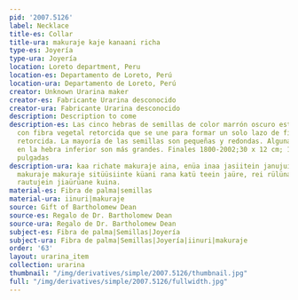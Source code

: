 ```yaml
---
pid: '2007.5126'
label: Necklace
title-es: Collar
title-ura: makuraje kaje kanaani richa
type-es: Joyería
type-ura: Joyería
location: Loreto department, Peru
location-es: Departamento de Loreto, Perú
location-ura: Departamento de Loreto, Perú
creator: Unknown Urarina maker
creator-es: Fabricante Urarina desconocido
creator-ura: Fabricante Urarina desconocido
description: Description to come
description-es: Las cinco hebras de semillas de color marrón oscuro están entrelazadas
  con fibra vegetal retorcida que se une para formar un solo lazo de fibra vegetal
  retorcida. La mayoría de las semillas son pequeñas y redondas. Algunas semillas
  en la hebra inferior son más grandes. Finales 1800-2002;30 x 12 cm; 11 3/4 x 4 3/4
  pulgadas
description-ura: kaa richate makuraje aina, enüa inaa jasiitein janujuine. inuri küani
  makuraje makuraje sitüüsiinte küani rana katü teein jaüre, rei rülünaanaja siria
  rautujein jiaürüane kuina.
material-es: Fibra de palma|semillas
material-ura: iinuri|makuraje
source: Gift of Bartholomew Dean
source-es: Regalo de Dr. Bartholomew Dean
source-ura: Regalo de Dr. Bartholomew Dean
subject-es: Fibra de palma|Semillas|Joyería
subject-ura: Fibra de palma|Semillas|Joyería|iinuri|makuraje
order: '63'
layout: urarina_item
collection: urarina
thumbnail: "/img/derivatives/simple/2007.5126/thumbnail.jpg"
full: "/img/derivatives/simple/2007.5126/fullwidth.jpg"
---
```

